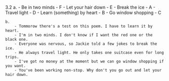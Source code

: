 3.2
    a.
        - Be in two minds - F
        - Let your hair down - E
        - Break the ice - A
        - Travel light - D
        - Learn (something) by heart - B
        - Go window shopping - C

    b.
        - Tommorow there's a test on this poem. I have to learn it by heart.
        - I'm in two minds. I don't know if I want the red one or the black one.
        - Everyone was nervous, so Jackie told a few jokes to break the ice.
        - He always travel light. He only takes one suitcase even for long trips.
        - I've got no money at the moment but we can go window shopping if you want.
        - You've been working non-stop. Why don't you go out and let your hair down.